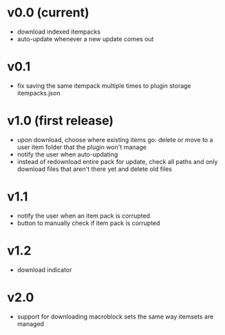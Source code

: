 # v0.0 (current)

<ul>
  <li>download indexed itempacks</li>
  <li>auto-update whenever a new update comes out</li>
</ul>

# v0.1
<ul>
  <li>fix saving the same itempack multiple times to plugin storage itempacks.json</li>
</ul>

# v1.0 (first release)
<ul>
  <li>upon download, choose where existing items go: delete or move to a user item folder that the plugin won't manage</li>
  <li>notify the user when auto-updating</li>
  <li>instead of redownload entire pack for update, check all paths and only download files that aren't there yet and delete old files</li>
</ul>

# v1.1 

<ul>
  <li>notify the user when an item pack is corrupted</li>
  <li>button to manually check if item pack is corrupted</li>
</ul>

# v1.2

<ul>
  <li>download indicator</li>
</ul>

# v2.0

<ul>
  <li>support for downloading macroblock sets the same way itemsets are managed</li>
</ul>